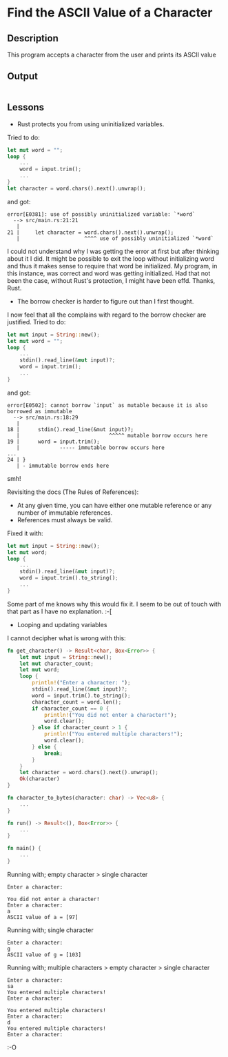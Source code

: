 # Find the ASCII Value of a Character

## Description

This program accepts a character from the user and prints its ASCII value

## Output

```

```

## Lessons

-   Rust protects you from using uninitialized variables.

Tried to do:

```rust
let mut word = "";
loop {
    ...
    word = input.trim();
    ...
}
let character = word.chars().next().unwrap();
```

and got:

```
error[E0381]: use of possibly uninitialized variable: `*word`
  --> src/main.rs:21:21
   |
21 |     let character = word.chars().next().unwrap();
   |                     ^^^^ use of possibly uninitialized `*word`
```

I could not understand why I was getting the error at first but after thinking about it I did. It might be possible to exit the loop without initializing word and thus it makes sense to require that word be initialized. My program, in this instance, was correct and word was getting initialized. Had that not been the case, without Rust's protection, I might have been effd. Thanks, Rust.

-   The borrow checker is harder to figure out than I first thought.

I now feel that all the complains with regard to the borrow checker are justified. Tried to do:

```rust
let mut input = String::new();
let mut word = "";
loop {
    ...
    stdin().read_line(&mut input)?;
    word = input.trim();
    ...
}
```

and got:

```
error[E0502]: cannot borrow `input` as mutable because it is also borrowed as immutable
  --> src/main.rs:18:29
   |
18 |      stdin().read_line(&mut input)?;
   |                             ^^^^^ mutable borrow occurs here
19 |      word = input.trim();
   |             ----- immutable borrow occurs here
...
24 | }
   | - immutable borrow ends here
```

smh!

Revisiting the docs (The Rules of References):

-   At any given time, you can have either one mutable reference or any number of immutable references.
-   References must always be valid.

Fixed it with:

```rust
let mut input = String::new();
let mut word;
loop {
    ...
    stdin().read_line(&mut input)?;
    word = input.trim().to_string();
    ...
}
```

Some part of me knows why this would fix it. I seem to be out of touch with that part as I have no explanation. :-[

-   Looping and updating variables

I cannot decipher what is wrong with this:

```rust
fn get_character() -> Result<char, Box<Error>> {
    let mut input = String::new();
    let mut character_count;
    let mut word;
    loop {
        println!("Enter a character: ");
        stdin().read_line(&mut input)?;
        word = input.trim().to_string();
        character_count = word.len();
        if character_count == 0 {
            println!("You did not enter a character!");
            word.clear();
        } else if character_count > 1 {
            println!("You entered multiple characters!");
            word.clear();
        } else {
            break;
        }
    }
    let character = word.chars().next().unwrap();
    Ok(character)
}

fn character_to_bytes(character: char) -> Vec<u8> {
    ...
}

fn run() -> Result<(), Box<Error>> {
    ...
}

fn main() {
    ...
}
```

Running with; empty character > single character

```
Enter a character:

You did not enter a character!
Enter a character:
a
ASCII value of a = [97]
```

Running with; single character

```
Enter a character:
g
ASCII value of g = [103]
```

Running with; multiple characters > empty character > single character

```
Enter a character:
sa
You entered multiple characters!
Enter a character:

You entered multiple characters!
Enter a character:
d
You entered multiple characters!
Enter a character:
```

:-O
